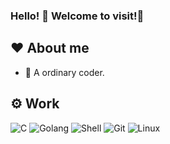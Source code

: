 ### Hello! 👋 Welcome to visit!🤣

## ❤️ About me
  - 🏡 A ordinary coder. 
## ⚙️ Work
  ![C](https://img.shields.io/badge/-C-333333?color=yellow&style=flat&logo=C)
  ![Golang](https://img.shields.io/badge/-Go-333333?color=blue&style=flat&logo=go)
  ![Shell](https://img.shields.io/badge/-shell-333333?color=blue&style=flat&logo=shell)
  ![Git](https://img.shields.io/badge/-Git-333333?style=flat&logo=git)
  ![Linux](https://img.shields.io/badge/-Linux-333333?color=orange&style=flat&logo=linux)

<!--
**caicheng918/caicheng918** is a ✨ _special_ ✨ repository because its `README.md` (this file) appears on your GitHub profile.

Here are some ideas to get you started:

- 🔭 I’m currently working on ...
- 🌱 I’m currently learning ...
- 👯 I’m looking to collaborate on ...
- 🤔 I’m looking for help with ...
- 💬 Ask me about ...
- 📫 How to reach me: ...
- 😄 Pronouns: ...
- ⚡ Fun fact: ...
-->
